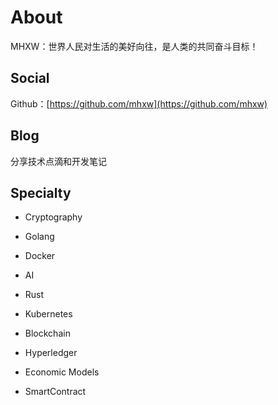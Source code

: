 # About

MHXW：世界人民对生活的美好向往，是人类的共同奋斗目标！

## Social

Github：[https://github.com/mhxw](https://github.com/mhxw)

## Blog

分享技术点滴和开发笔记

## Specialty

- Cryptography
  
- Golang

- Docker

- AI

- Rust

- Kubernetes

- Blockchain

- Hyperledger

- Economic Models

- SmartContract
